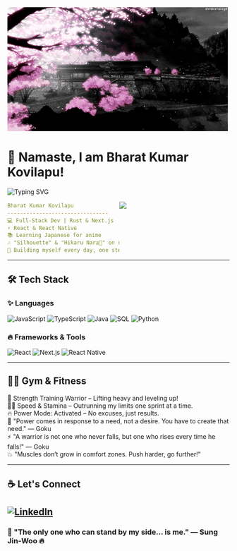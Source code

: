 <img src="https://github.com/kovilapu-bharat/kovilapu-bharat/blob/main/anime%20gif.gif">

# 👋 Namaste, I am Bharat Kumar Kovilapu! 
![Typing SVG](https://readme-typing-svg.herokuapp.com?font=Fira+Code&size=20&duration=2500&pause=800&color=FF0000&center=true&vCenter=true&width=450&lines=Full-Stack+Developer;Bitcoin+Dev+%E2%9C%A8;Rust+%2B+Next.js+Ninja;Surpassing+My+Limits+%26+Going+Beyond!)

<img align="right" src="https://github.com/kovilapu-bharat/kovilapu-bharat/blob/main/Sleep%20Goku%20%F0%9F%8C%9F%F0%9F%8C%9F.jpeg" width="250"/>

```yaml
Bharat Kumar Kovilapu
--------------------------------
💻 Full-Stack Dev | Rust & Next.js
⚡ React & React Native 
📚 Learning Japanese for anime
🎶 "Silhouette" & "Hikaru Nara🌸" on repeat while coding
💭 Building myself every day, one step at a time
```

---

## 🛠️ Tech Stack

### ✨ Languages
![JavaScript](https://img.shields.io/badge/JavaScript-F7DF1E?style=flat&logo=javascript&logoColor=black)
![TypeScript](https://img.shields.io/badge/TypeScript-3178C6?style=flat&logo=typescript&logoColor=white)
![Java](https://img.shields.io/badge/Java-007396?style=flat&logo=java&logoColor=white)
![SQL](https://img.shields.io/badge/SQL-025E8C?style=flat&logo=postgresql&logoColor=white)
![Python](https://img.shields.io/badge/Python-3776AB?style=flat&logo=python&logoColor=white)

### 🔥 Frameworks & Tools
![React](https://img.shields.io/badge/React-61DAFB?style=flat&logo=react&logoColor=black)
![Next.js](https://img.shields.io/badge/Next.js-000000?style=flat&logo=next.js&logoColor=white)
![React Native](https://img.shields.io/badge/React%20Native-20232A?style=flat&logo=react&logoColor=61DAFB)

---

## 🏋️‍♂️ Gym & Fitness
💪 Strength Training Warrior – Lifting heavy and leveling up!  
🏃‍♂️ Speed & Stamina – Outrunning my limits one sprint at a time.  
🔥 Power Mode: Activated – No excuses, just results.  
🐉 "Power comes in response to a need, not a desire. You have to create that need." — Goku  
⚡ "A warrior is not one who never falls, but one who rises every time he falls!" — Goku  
💥 "Muscles don’t grow in comfort zones. Push harder, go further!"  

---

## ☕ Let's Connect
[![LinkedIn](https://img.shields.io/badge/LinkedIn-0077B5?style=flat&logo=linkedin&logoColor=white)](https://www.linkedin.com/in/bharat-kumar-kovilapu-6b4468311/)
---

### 🚀 "The only one who can stand by my side... is me." — Sung Jin-Woo 🔥
